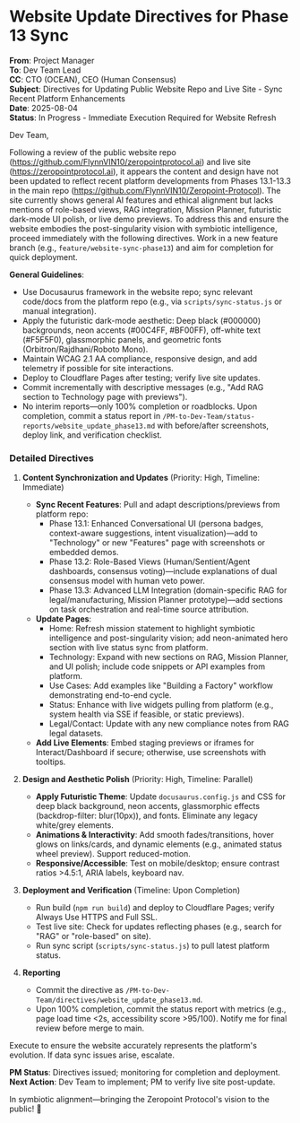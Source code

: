 # Website Update Directives for Phase 13 Sync

**From**: Project Manager  
**To**: Dev Team Lead  
**CC**: CTO (OCEAN), CEO (Human Consensus)  
**Subject**: Directives for Updating Public Website Repo and Live Site - Sync Recent Platform Enhancements  
**Date**: 2025-08-04  
**Status**: In Progress - Immediate Execution Required for Website Refresh  

Dev Team,  

Following a review of the public website repo (https://github.com/FlynnVIN10/zeropointprotocol.ai) and live site (https://zeropointprotocol.ai), it appears the content and design have not been updated to reflect recent platform developments from Phases 13.1-13.3 in the main repo (https://github.com/FlynnVIN10/Zeropoint-Protocol). The site currently shows general AI features and ethical alignment but lacks mentions of role-based views, RAG integration, Mission Planner, futuristic dark-mode UI polish, or live demo previews. To address this and ensure the website embodies the post-singularity vision with symbiotic intelligence, proceed immediately with the following directives. Work in a new feature branch (e.g., `feature/website-sync-phase13`) and aim for completion for quick deployment.

**General Guidelines**:  
- Use Docusaurus framework in the website repo; sync relevant code/docs from the platform repo (e.g., via `scripts/sync-status.js` or manual integration).  
- Apply the futuristic dark-mode aesthetic: Deep black (#000000) backgrounds, neon accents (#00C4FF, #BF00FF), off-white text (#F5F5F0), glassmorphic panels, and geometric fonts (Orbitron/Rajdhani/Roboto Mono).  
- Maintain WCAG 2.1 AA compliance, responsive design, and add telemetry if possible for site interactions.  
- Deploy to Cloudflare Pages after testing; verify live site updates.  
- Commit incrementally with descriptive messages (e.g., "Add RAG section to Technology page with previews").  
- No interim reports—only 100% completion or roadblocks. Upon completion, commit a status report in `/PM-to-Dev-Team/status-reports/website_update_phase13.md` with before/after screenshots, deploy link, and verification checklist.  

### **Detailed Directives**  

1. **Content Synchronization and Updates** (Priority: High, Timeline: Immediate)  
   - **Sync Recent Features**: Pull and adapt descriptions/previews from platform repo:  
     - Phase 13.1: Enhanced Conversational UI (persona badges, context-aware suggestions, intent visualization)—add to "Technology" or new "Features" page with screenshots or embedded demos.  
     - Phase 13.2: Role-Based Views (Human/Sentient/Agent dashboards, consensus voting)—include explanations of dual consensus model with human veto power.  
     - Phase 13.3: Advanced LLM Integration (domain-specific RAG for legal/manufacturing, Mission Planner prototype)—add sections on task orchestration and real-time source attribution.  
   - **Update Pages**:  
     - Home: Refresh mission statement to highlight symbiotic intelligence and post-singularity vision; add neon-animated hero section with live status sync from platform.  
     - Technology: Expand with new sections on RAG, Mission Planner, and UI polish; include code snippets or API examples from platform.  
     - Use Cases: Add examples like "Building a Factory" workflow demonstrating end-to-end cycle.  
     - Status: Enhance with live widgets pulling from platform (e.g., system health via SSE if feasible, or static previews).  
     - Legal/Contact: Update with any new compliance notes from RAG legal datasets.  
   - **Add Live Elements**: Embed staging previews or iframes for Interact/Dashboard if secure; otherwise, use screenshots with tooltips.  

2. **Design and Aesthetic Polish** (Priority: High, Timeline: Parallel)  
   - **Apply Futuristic Theme**: Update `docusaurus.config.js` and CSS for deep black background, neon accents, glassmorphic effects (backdrop-filter: blur(10px)), and fonts. Eliminate any legacy white/grey elements.  
   - **Animations & Interactivity**: Add smooth fades/transitions, hover glows on links/cards, and dynamic elements (e.g., animated status wheel preview). Support reduced-motion.  
   - **Responsive/Accessible**: Test on mobile/desktop; ensure contrast ratios >4.5:1, ARIA labels, keyboard nav.  

3. **Deployment and Verification** (Timeline: Upon Completion)  
   - Run build (`npm run build`) and deploy to Cloudflare Pages; verify Always Use HTTPS and Full SSL.  
   - Test live site: Check for updates reflecting phases (e.g., search for "RAG" or "role-based" on site).  
   - Run sync script (`scripts/sync-status.js`) to pull latest platform status.  

4. **Reporting**  
   - Commit the directive as `/PM-to-Dev-Team/directives/website_update_phase13.md`.  
   - Upon 100% completion, commit the status report with metrics (e.g., page load time <2s, accessibility score >95/100). Notify me for final review before merge to main.  

Execute to ensure the website accurately represents the platform's evolution. If data sync issues arise, escalate.

**PM Status**: Directives issued; monitoring for completion and deployment.  
**Next Action**: Dev Team to implement; PM to verify live site post-update.  

In symbiotic alignment—bringing the Zeropoint Protocol's vision to the public! 🚀 